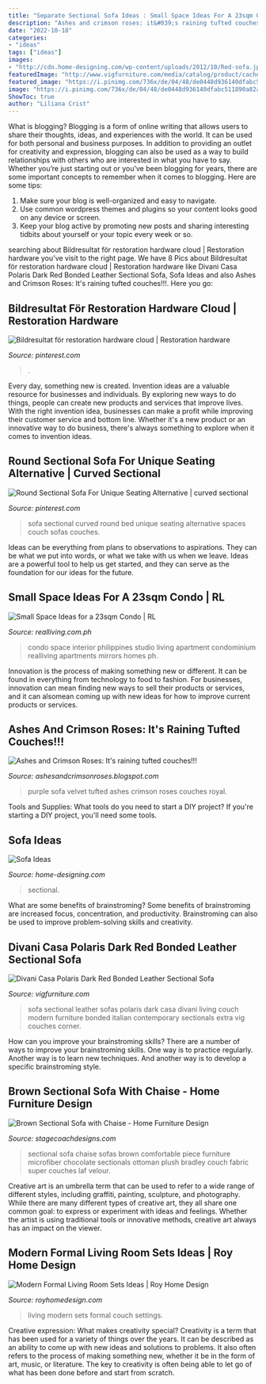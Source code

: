 ```yaml
---
title: "Separate Sectional Sofa Ideas : Small Space Ideas For A 23sqm Condo"
description: "Ashes and crimson roses: it&#039;s raining tufted couches!!!"
date: "2022-10-18"
categories:
- "ideas"
tags: ["ideas"]
images:
- "http://cdn.home-designing.com/wp-content/uploads/2012/10/Red-sofa.jpeg"
featuredImage: "http://www.vigfurniture.com/media/catalog/product/cache/1/image/1200x/17f82f742ffe127f42dca9de82fb58b1/i/m/image_1909.jpg"
featured_image: "https://i.pinimg.com/736x/de/04/48/de0448d936140dfabc511890a82a7398.jpg"
image: "https://i.pinimg.com/736x/de/04/48/de0448d936140dfabc511890a82a7398.jpg"
ShowToc: true
author: "Liliana Crist"
---
```



What is blogging?
Blogging is a form of online writing that allows users to share their thoughts, ideas, and experiences with the world. It can be used for both personal and business purposes. In addition to providing an outlet for creativity and expression, blogging can also be used as a way to build relationships with others who are interested in what you have to say.
Whether you’re just starting out or you’ve been blogging for years, there are some important concepts to remember when it comes to blogging. Here are some tips:

1. Make sure your blog is well-organized and easy to navigate.
2. Use common wordpress themes and plugins so your content looks good on any device or screen.
3. Keep your blog active by promoting new posts and sharing interesting tidbits about yourself or your topic every week or so.

	

		
searching about Bildresultat för restoration hardware cloud | Restoration hardware you've visit to the right page. We have 8 Pics about Bildresultat för restoration hardware cloud | Restoration hardware like Divani Casa Polaris Dark Red Bonded Leather Sectional Sofa, Sofa Ideas and also Ashes and Crimson Roses: It&#039;s raining tufted couches!!!. Here you go:
		
    
## Bildresultat För Restoration Hardware Cloud | Restoration Hardware

<img loading=lazy src="https://i.pinimg.com/736x/b9/f0/df/b9f0dfb2c0295749399e881d662d0801.jpg" onerror="this.onerror=null;this.src='https://tse2.mm.bing.net/th?id=OIP.VSF60Cbe08Z7UfjAslGEWgHaD4&amp;pid=15.1';" alt="Bildresultat för restoration hardware cloud | Restoration hardware">

_Source: pinterest.com_

>. 

	

Every day, something new is created. Invention ideas are a valuable resource for businesses and individuals. By exploring new ways to do things, people can create new products and services that improve lives. With the right invention idea, businesses can make a profit while improving their customer service and bottom line. Whether it's a new product or an innovative way to do business, there's always something to explore when it comes to invention ideas.

    
## Round Sectional Sofa For Unique Seating Alternative | Curved Sectional

<img loading=lazy src="https://i.pinimg.com/736x/de/04/48/de0448d936140dfabc511890a82a7398.jpg" onerror="this.onerror=null;this.src='https://tse4.mm.bing.net/th?id=OIP.Yzn2AV_wSVnp7rRYF2jGvQHaHa&amp;pid=15.1';" alt="Round Sectional Sofa For Unique Seating Alternative | curved sectional">

_Source: pinterest.com_

>sofa sectional curved round bed unique seating alternative spaces couch sofas couches. 

	

Ideas can be everything from plans to observations to aspirations. They can be what we put into words, or what we take with us when we leave. Ideas are a powerful tool to help us get started, and they can serve as the foundation for our ideas for the future.

    
## Small Space Ideas For A 23sqm Condo | RL

<img loading=lazy src="https://images.summitmedia-digital.com/realliving/images/articles/0000/00/00/small-space-ideas-for-a-23sqm-condo/small-space-ideas-for-a-23sqm-condo/IMG_3595.jpg" onerror="this.onerror=null;this.src='https://tse2.mm.bing.net/th?id=OIP.sWFLV-VpPLLKKAvuyQQXmQHaLH&amp;pid=15.1';" alt="Small Space Ideas for a 23sqm Condo | RL">

_Source: realliving.com.ph_

>condo space interior philippines studio living apartment condominium realliving apartments mirrors homes ph. 

	

Innovation is the process of making something new or different. It can be found in everything from technology to food to fashion. For businesses, innovation can mean finding new ways to sell their products or services, and it can alsomean coming up with new ideas for how to improve current products or services.

    
## Ashes And Crimson Roses: It&#039;s Raining Tufted Couches!!!

<img loading=lazy src="https://4.bp.blogspot.com/-wTNYkh-YJf0/Tw1O3bfTEZI/AAAAAAAAAfQ/eXcQLv7LELA/s1600/sofa-purple-velvet-chesterfield-tufted-back-home-decor-ideas.jpg" onerror="this.onerror=null;this.src='https://tse1.mm.bing.net/th?id=OIP.BdyKir_xfNFMNucuW_Pf7AHaFj&amp;pid=15.1';" alt="Ashes and Crimson Roses: It&#039;s raining tufted couches!!!">

_Source: ashesandcrimsonroses.blogspot.com_

>purple sofa velvet tufted ashes crimson roses couches royal. 

	

Tools and Supplies: What tools do you need to start a DIY project?
If you're starting a DIY project, you'll need some tools.

    
## Sofa Ideas

<img loading=lazy src="http://cdn.home-designing.com/wp-content/uploads/2012/10/Red-sofa.jpeg" onerror="this.onerror=null;this.src='https://tse3.mm.bing.net/th?id=OIP.UQPY43_PF8bDFODZlo8GHAHaFR&amp;pid=15.1';" alt="Sofa Ideas">

_Source: home-designing.com_

>sectional. 

	

What are some benefits of brainstroming?
Some benefits of brainstroming are increased focus, concentration, and productivity. Brainstroming can also be used to improve problem-solving skills and creativity.

    
## Divani Casa Polaris Dark Red Bonded Leather Sectional Sofa

<img loading=lazy src="http://www.vigfurniture.com/media/catalog/product/cache/1/image/1200x/17f82f742ffe127f42dca9de82fb58b1/i/m/image_1909.jpg" onerror="this.onerror=null;this.src='https://tse1.mm.bing.net/th?id=OIP.dMDYGzf-1MQNXSZTOHDjRQHaDy&amp;pid=15.1';" alt="Divani Casa Polaris Dark Red Bonded Leather Sectional Sofa">

_Source: vigfurniture.com_

>sofa sectional leather sofas polaris dark casa divani living couch modern furniture bonded italian contemporary sectionals extra vig couches corner. 

	

How can you improve your brainstroming skills?
There are a number of ways to improve your brainstroming skills. One way is to practice regularly. Another way is to learn new techniques. And another way is to develop a specific brainstroming style.

    
## Brown Sectional Sofa With Chaise - Home Furniture Design

<img loading=lazy src="https://www.stagecoachdesigns.com/wp-content/uploads/2015/09/Brown-Sectional-Sofa-with-Chaise.jpg" onerror="this.onerror=null;this.src='https://tse3.mm.bing.net/th?id=OIP.lG6VbO6lxG3EvDHQ4usRLQHaEz&amp;pid=15.1';" alt="Brown Sectional Sofa with Chaise - Home Furniture Design">

_Source: stagecoachdesigns.com_

>sectional sofa chaise sofas brown comfortable piece furniture microfiber chocolate sectionals ottoman plush bradley couch fabric super couches laf velour. 

	

Creative art is an umbrella term that can be used to refer to a wide range of different styles, including graffiti, painting, sculpture, and photography. While there are many different types of creative art, they all share one common goal: to express or experiment with ideas and feelings. Whether the artist is using traditional tools or innovative methods, creative art always has an impact on the viewer.

    
## Modern Formal Living Room Sets Ideas | Roy Home Design

<img loading=lazy src="http://www.royhomedesign.com/wp-content/uploads/2017/05/awesome-black-white-modern-couch-living-room-sets-arrangements-ideas.jpg" onerror="this.onerror=null;this.src='https://tse1.mm.bing.net/th?id=OIP.Mp5fMQcHK7GUmx0G6dlv6QHaE9&amp;pid=15.1';" alt="Modern Formal Living Room Sets Ideas | Roy Home Design">

_Source: royhomedesign.com_

>living modern sets formal couch settings. 

	

Creative expression: What makes creativity special?
Creativity is a term that has been used for a variety of things over the years. It can be described as an ability to come up with new ideas and solutions to problems. It also often refers to the process of making something new, whether it be in the form of art, music, or literature. The key to creativity is often being able to let go of what has been done before and start from scratch.

